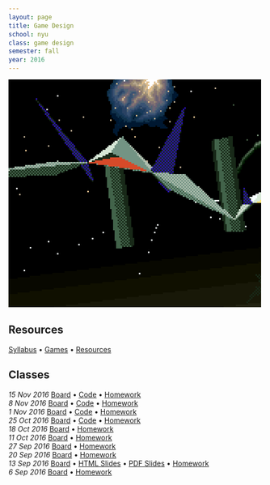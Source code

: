 ```yaml
---
layout: page
title: Game Design
school: nyu
class: game design
semester: fall
year: 2016
---
```


![](starfox.gif)

## Resources

[Syllabus](syllabus.pdf) &bull; [Games](games) &bull; [Resources](resources)

## Classes

*15 Nov 2016* [Board](https://cdn.rawgit.com/nasser/12ae940c60e17eb299826c926bb7c00c/raw/time.svg) &bull;
              [Code](https://gist.github.com/nasser/2f0c8d0eefdf43ced2135d2a8c91acca) &bull;
              [Homework](week-10/homework)  
*8 Nov 2016* [Board](https://cdn.rawgit.com/nasser/337407fe229c306ecf42f9f408acad7c/raw/physics.svg) &bull;
              [Code](https://www.dropbox.com/s/pmkyfflabzmspby/NYU-Unity-Physics.zip?dl=0) &bull;
              [Homework](week-9/homework)  
*1 Nov 2016* [Board](https://cdn.rawgit.com/nasser/6677de948f7c2723b3089e38cf1f4afd/raw/linear.svg) &bull;
              [Code](https://gist.github.com/nasser/705a2c6bbfd94b673f245fd0da0e26b4) &bull;
              [Homework](week-8/homework)  
*25 Oct 2016* [Board](https://cdn.rawgit.com/nasser/288337b629e4e1e5df1a519ba0949c4c/raw/more-code.svg) &bull;
              [Code](https://gist.github.com/nasser/09fcb75df79aa4b2c86337871d08c803) &bull;
              [Homework](week-7/homework)  
*18 Oct 2016* [Board](https://cdn.rawgit.com/nasser/4f3d288fc7a905a3b510cd7fe770957e/raw/unity.svg) &bull;
              [Homework](week-6/homework)  
*11 Oct 2016* [Board](https://cdn.rawgit.com/nasser/c9b0146653f5845995261da48e958bf7/raw/unity-intro.svg) &bull;
              [Homework](week-5/homework)  
*27 Sep 2016* [Board](https://cdn.rawgit.com/nasser/0e3368002f893a5e284bfdc3b385ff07/raw/production-planning.svg) &bull;
              [Homework](week-4/homework)  
*20 Sep 2016* [Board](https://cdn.rawgit.com/nasser/62efdc9a3e39e25fd7dfc79f32c4d769/raw/sep-20.svg) &bull;
              [Homework](week-3/homework)  
*13 Sep 2016* [Board](https://cdn.rawgit.com/nasser/5b6cc7f1d83862c10bcbe4106df2cd94/raw/game-literacy.svg) &bull;
              [HTML Slides](week-2/slides) &bull; [PDF Slides](week-2/slides.pdf)  &bull;
              [Homework](week-2/homework)  
*6 Sep 2016* [Board](https://cdn.rawgit.com/nasser/f93e450a94abef34672da4834ff38a1a/raw/9e1317c9265640a28d57e9b07cc37bcf2f861285/board.svg) &bull;
             [Homework](week-1/homework)  
